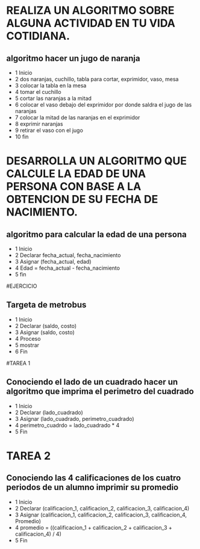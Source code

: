# REALIZA UN ALGORITMO SOBRE ALGUNA ACTIVIDAD EN TU VIDA COTIDIANA.
## algoritmo hacer un jugo de naranja
* 1 Inicio
* 2 dos naranjas, cuchillo, tabla para cortar, exprimidor, vaso, mesa
* 3 colocar la tabla en la mesa
* 4 tomar el cuchillo
* 5 cortar las naranjas a la mitad
* 6 colocar el vaso debajo del exprimidor por donde saldra el jugo de las naranjas 
* 7 colocar la mitad de las naranjas en el exprimidor
* 8 exprimir naranjas
* 9 retirar el vaso con el jugo
* 10 fin  





# DESARROLLA UN ALGORITMO QUE CALCULE LA EDAD DE UNA PERSONA CON BASE A LA OBTENCION DE SU FECHA DE NACIMIENTO.
## algoritmo para calcular la edad de una persona 
* 1 Inicio
* 2 Declarar fecha_actual, fecha_nacimiento
* 3 Asignar (fecha_actual, edad)
* 4 Edad = fecha_actual - fecha_nacimiento
* 5 fin


#EJERCICIO
## Targeta de metrobus
* 1 Inicio
* 2 Declarar (saldo, costo)
* 3 Asignar (saldo, costo)
* 4 Proceso
* 5 mostrar
* 6 Fin


#TAREA 1
## Conociendo el lado de un cuadrado hacer un algoritmo que imprima el perimetro del cuadrado
* 1 Inicio
* 2 Declarar (lado_cuadrado)
* 3 Asignar (lado_cuadrado, perimetro_cuadrado)
* 4 perimetro_cuadrdo = lado_cuadrado * 4
* 5 Fin


# TAREA 2
## Conociendo las 4 calificaciones de los cuatro periodos de un alumno imprimir su promedio
* 1 Inicio
* 2 Declarar (calificacion_1, calificacion_2, calificacion_3, calificacion_4)
* 3 Asignar (calificacion_1, calificacion_2, calificacion_3, calificacion_4, Promedio)
* 4 promedio = ((calificacion_1 + calificacion_2 + calificacion_3 + calificacion_4) / 4)
* 5 Fin
